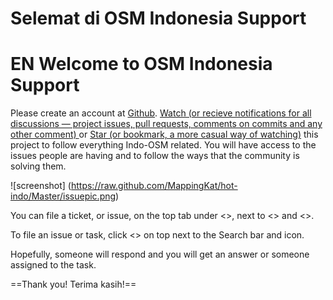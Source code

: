 Selemat di OSM Indonesia Support
================================


EN
Welcome to OSM Indonesia Support
================================

Please create an account at [Github](https://github.com).  [Watch (or recieve notifications for all discussions — project issues, pull requests, comments on commits and any other comment) ](https://github.com/hotosm/hot-indo) or [Star (or bookmark, a more casual way of watching)](https://github.com/hotosm/hot-indo) this project to follow everything Indo-OSM related.  You will have access to the issues people are having and to follow the ways that the community is solving them.  

![screenshot] (https://raw.github.com/MappingKat/hot-indo/Master/issuepic.png)

You can file a ticket, or issue, on the top tab under <<Issues>>, next to <<Pull Request>> and <<Wiki>>.   

To file an issue or task, click <<New Issue>> on top next to the Search bar and icon. 

Hopefully, someone will respond and you will get an answer or someone assigned to the task.  

==Thank you!  Terima kasih!==




